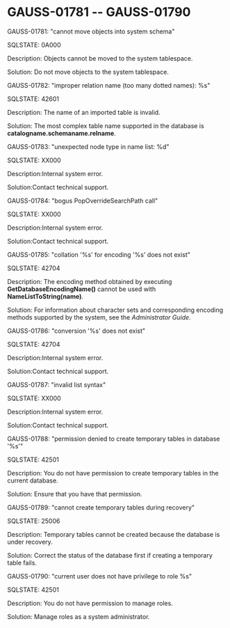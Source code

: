 # GAUSS-01781 -- GAUSS-01790<a name="EN-US_TOPIC_0302073266"></a>

GAUSS-01781: "cannot move objects into system schema"

SQLSTATE: 0A000

Description: Objects cannot be moved to the system tablespace.

Solution: Do not move objects to the system tablespace.

GAUSS-01782: "improper relation name \(too many dotted names\): %s"

SQLSTATE: 42601

Description: The name of an imported table is invalid.

Solution: The most complex table name supported in the database is  **catalogname.schemaname.relname**.

GAUSS-01783: "unexpected node type in name list: %d"

SQLSTATE: XX000

Description:Internal system error.

Solution:Contact technical support.

GAUSS-01784: "bogus PopOverrideSearchPath call"

SQLSTATE: XX000

Description:Internal system error.

Solution:Contact technical support.

GAUSS-01785: "collation '%s' for encoding '%s' does not exist"

SQLSTATE: 42704

Description: The encoding method obtained by executing  **GetDatabaseEncodingName\(\)**  cannot be used with  **NameListToString\(name\)**.

Solution: For information about character sets and corresponding encoding methods supported by the system, see the  _Administrator Guide_.

GAUSS-01786: "conversion '%s' does not exist"

SQLSTATE: 42704

Description:Internal system error.

Solution:Contact technical support.

GAUSS-01787: "invalid list syntax"

SQLSTATE: XX000

Description:Internal system error.

Solution:Contact technical support.

GAUSS-01788: "permission denied to create temporary tables in database '%s'"

SQLSTATE: 42501

Description: You do not have permission to create temporary tables in the current database.

Solution: Ensure that you have that permission.

GAUSS-01789: "cannot create temporary tables during recovery"

SQLSTATE: 25006

Description: Temporary tables cannot be created because the database is under recovery.

Solution: Correct the status of the database first if creating a temporary table fails.

GAUSS-01790: "current user does not have privilege to role %s"

SQLSTATE: 42501

Description: You do not have permission to manage roles.

Solution: Manage roles as a system administrator.

